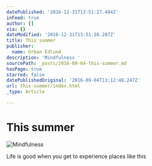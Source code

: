 ```yaml
---
datePublished: '2016-12-31T13:51:27.484Z'
inFeed: true
author: []
via: {}
dateModified: '2016-12-31T13:51:26.287Z'
title: This summer
publisher:
  name: Urban Edlund
description: 'Mindfulness '
sourcePath: _posts/2016-09-04-this-summer.md
hasPage: true
starred: false
datePublishedOriginal: '2016-09-04T13:12:48.247Z'
url: this-summer/index.html
_type: Article

---
```

# This summer
![Mindfulness ](https://the-grid-user-content.s3-us-west-2.amazonaws.com/66bafc1d-ab99-4b04-bf7c-ac733e0ec645.jpg)

Life is good when you get to experience places like this